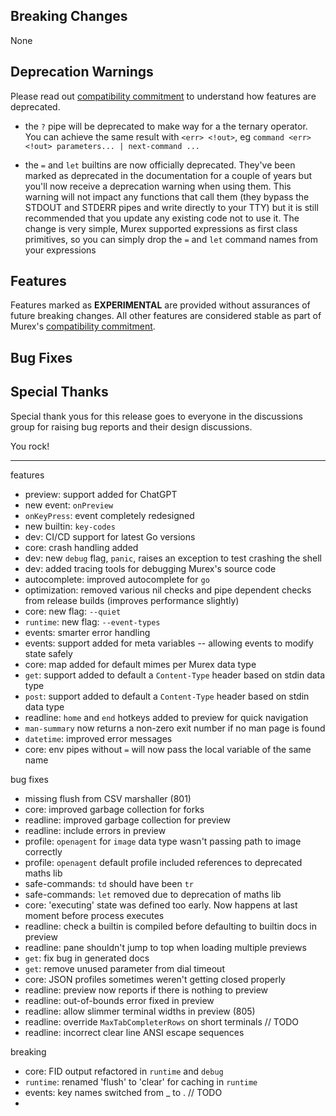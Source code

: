 ## Breaking Changes

None

## Deprecation Warnings

Please read out [compatibility commitment](https://murex.rocks/compatibility.html) to understand how features are deprecated.

* the `?` pipe will be deprecated to make way for a the ternary operator. You can achieve the same result with `<err> <!out>`, eg `command <err> <!out> parameters... | next-command ...`
  
* the `=` and `let` builtins are now officially deprecated. They've been marked as deprecated in the documentation for a couple of years but you'll now receive a deprecation warning when using them. This warning will not impact any functions that call them (they bypass the STDOUT and STDERR pipes and write directly to your TTY) but it is still recommended that you update any existing code not to use it. The change is very simple, Murex supported expressions as first class primitives, so you can simply drop the `=` and `let` command names from your expressions

## Features

Features marked as **EXPERIMENTAL** are provided without assurances of future breaking changes. All other features are considered stable as part of Murex's [compatibility commitment](https://murex.rocks/compatibility.html).



## Bug Fixes

  
## Special Thanks

Special thank yous for this release goes to everyone in the discussions group for raising bug reports and their design discussions.

You rock!



----

features
* preview: support added for ChatGPT
* new event: `onPreview`
* `onKeyPress`: event completely redesigned
* new builtin: `key-codes`
* dev: CI/CD support for latest Go versions
* core: crash handling added
* dev: new `debug` flag, `panic`, raises an exception to test crashing the shell
* dev: added tracing tools for debugging Murex's source code
* autocomplete: improved autocomplete for `go`
* optimization: removed various nil checks and pipe dependent checks from release builds (improves performance slightly)
* core: new flag: `--quiet`
* `runtime`: new flag: `--event-types`
* events: smarter error handling
* events: support added for meta variables -- allowing events to modify state safely
* core: map added for default mimes per Murex data type
* `get`: support added to default a `Content-Type` header based on stdin data type
* `post`: support added to default a `Content-Type` header based on stdin data type
* readline: `home` and `end` hotkeys added to preview for quick navigation
* `man-summary` now returns a non-zero exit number if no man page is found
* `datetime`: improved error messages
* core: env pipes without `=` will now pass the local variable of the same name



bug fixes
* missing flush from CSV marshaller (801)
* core: improved garbage collection for forks
* readline: improved garbage collection for preview
* readline: include errors in preview
* profile: `openagent` for `image` data type wasn't passing path to image correctly
* profile: `openagent` default profile included references to deprecated maths lib
* safe-commands: `td` should have been `tr`
* safe-commands: `let` removed due to deprecation of maths lib
* core: 'executing' state was defined too early. Now happens at last moment before process executes
* readline: check a builtin is compiled before defaulting to builtin docs in preview
* readline: pane shouldn't jump to top when loading multiple previews
* `get`: fix bug in generated docs
* `get`: remove unused parameter from dial timeout
* core: JSON profiles sometimes weren't getting closed properly
* readline: preview now reports if there is nothing to preview
* readline: out-of-bounds error fixed in preview
* readline: allow slimmer terminal widths in preview (805)
* readline: override `MaxTabCompleterRows` on short terminals // TODO
* readline: incorrect clear line ANSI escape sequences


breaking

* core: FID output refactored in `runtime` and `debug`
* `runtime`: renamed 'flush' to 'clear' for caching in `runtime`
* events: key names switched from _ to . // TODO
* 